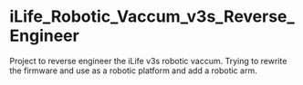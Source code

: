 # iLife_Robotic_Vaccum_v3s_Reverse_Engineer
Project to reverse engineer the iLife v3s robotic vaccum. Trying to rewrite the firmware and use as a robotic platform and add a robotic arm.
